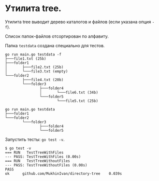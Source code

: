 # Утилита tree.

Утилита tree выводит дерево каталогов и файлов (если указана опция `-f`).

Список папок-файлов отсортирован по алфавиту.

Папка `testdata` создана специально для тестов.

```
go run main.go testdata -f
├───file1.txt (25b)
├───folder1
│       ├───file2.txt (25b)
│       └───file3.txt (empty)
└───folder2
        ├───file4.txt (20b)
        └───folder3
                ├───folder4
                │       └───file6.txt (34b)
                └───folder5
                        └───file5.txt (25b)
```

```
go run main.go testdata
├───folder1
└───folder2
        └───folder3
                ├───folder4
                └───folder5
```

Запустить тесты: `go test -v`.

```
$ go test -v
=== RUN   TestTreeWithFiles
--- PASS: TestTreeWithFiles (0.00s)
=== RUN   TestTreeWithoutFiles
--- PASS: TestTreeWithoutFiles (0.00s)
PASS
ok      github.com/MukhinIvan/directory-tree    0.039s
```
